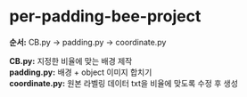 # per-padding-bee-project

**순서:** CB.py -> padding.py -> coordinate.py

**CB.py:** 지정한 비율에 맞는 배경 제작 <br/>
**padding.py:** 배경 + object 이미지 합치기 <br/>
**coordinate.py:** 원본 라벨링 데이터 txt을 비율에 맞도록 수정 후 생성 <br/>
